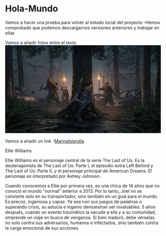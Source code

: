 # Hola-Mundo

Vamos a hacer una prueba para volver al estado incial del proyecto
  -Hemos comprobado que podemos descargarnos versiones anteriores y trabajar en ellas

Vamos a añadir fotos entre el texto
  ![Descripcion de la imagen](TheLastofUs/EllieMachete.jpeg)

Vamos a añadir un link
  -[MarinaIslandia](https://github.com/MarinaIslandia/Hola-Mundo)



Ellie Williams

Ellie Williams es el personaje central de la serie The Last of Us. Es la deuteragonista de The Last of Us: Parte I, el episodio extra Left Behind y The Last of Us: Parte II, y el personaje principal de American Dreams. El personaje es interpretado por Ashley Johnson.

Cuando conocemos a Ellie por primera vez, es una chica de 14 años que no conoció el mundo "normal" anterior a 2013. Por lo tanto, Joel no se convierte solo en su transportador, sino también en un guía para el mundo. Es precoz, ingeniosa y capaz. Ya sea con sus juegos de palabras o superando crisis, su astucia e ingenio demuestran ser invaluables. 5 años después, cuando un evento traumático la sacude a ella y a su comunidad, emprende un viaje en busca de venganza. Si bien maduró, debe vérselas no solo contra sus adversarios, humanos e infectados, sino también contra la carga emocional de sus acciones.

